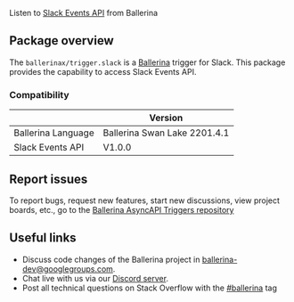 Listen to [Slack Events API](https://api.slack.com/events) from Ballerina

## Package overview
The `ballerinax/trigger.slack` is a [Ballerina](https://ballerina.io/) trigger for Slack.
This package provides the capability to access Slack Events API.

### Compatibility
|                               | Version                        |
|-------------------------------|--------------------------------|
| Ballerina Language            | Ballerina Swan Lake 2201.4.1   |
| Slack Events API              | V1.0.0                         | 

## Report issues
To report bugs, request new features, start new discussions, view project boards, etc., go to the [Ballerina AsyncAPI Triggers repository](https://github.com/ballerina-platform/asyncapi-triggers)

## Useful links
- Discuss code changes of the Ballerina project in [ballerina-dev@googlegroups.com](mailto:ballerina-dev@googlegroups.com).
- Chat live with us via our [Discord server](https://discord.gg/ballerinalang).
- Post all technical questions on Stack Overflow with the [#ballerina](https://stackoverflow.com/questions/tagged/ballerina) tag